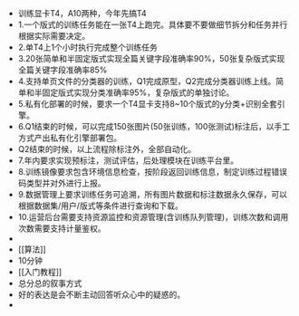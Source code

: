 - 训练显卡T4，A10两种，今年先搞T4
- 1.一个版式的训练任务能在一张T4上跑完。具体要不要做细节拆分和任务并行根据实际需要决定。
- 2.单T4上1个小时执行完成整个训练任务
- 3.20张简单和半固定版式实现全篇关键字段准确率90%，50张复杂版式实现全篇关键字段准确率85%
- 4.支持单页文件的分类器的训练，Q1完成原型，Q2完成分类器训练上线。简单和半固定版式实现分类准确率95%，复杂版式的单独讨论。
- 5.私有化部署的时候，要求一个T4显卡支持8~10个版式的y分类+识别全套引擎。
- 6.Q1结束的时候，可以完成150张图片(50张训练，100张测试)标注后，以手工方式产出私有化引擎部署包。
- Q2结束的时候，以上流程除标注外，全部自动化。
- 7.年内要求实现预标注，测试评估，后处理模块在训练平台里。
- 8.训练镜像要求包含环境信息检查，按阶段返回训练信息，制定训练过程错误码类型并对外进行上报。
- 9.数据管理上要求训练任务可追溯，所有图片数据和标注数据永久保存，可以根据数据集/用户/版式等条件进行查询和下载。
- 10.运营后台需要支持资源监控和资源管理(含训练队列管理)，训练次数和调用次数需要支持计量鉴权。
-
- [[算法]]
- 10分钟
- [[入门教程]]
- 总分总的叙事方式
- 好的表达是会不断主动回答听众心中的疑惑的。
-